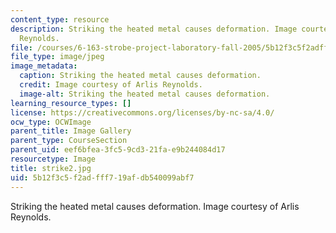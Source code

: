 ```yaml
---
content_type: resource
description: Striking the heated metal causes deformation. Image courtesy of Arlis
  Reynolds.
file: /courses/6-163-strobe-project-laboratory-fall-2005/5b12f3c5f2adfff719afdb540099abf7_strike2.jpg
file_type: image/jpeg
image_metadata:
  caption: Striking the heated metal causes deformation.
  credit: Image courtesy of Arlis Reynolds.
  image-alt: Striking the heated metal causes deformation.
learning_resource_types: []
license: https://creativecommons.org/licenses/by-nc-sa/4.0/
ocw_type: OCWImage
parent_title: Image Gallery
parent_type: CourseSection
parent_uid: eef6bfea-3fc5-9cd3-21fa-e9b244084d17
resourcetype: Image
title: strike2.jpg
uid: 5b12f3c5-f2ad-fff7-19af-db540099abf7
---
```

Striking the heated metal causes deformation. Image courtesy of Arlis Reynolds.